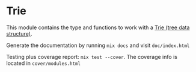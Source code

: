 # Trie

  This module contains the type and functions to work with a [Trie (tree data
  structure)](https://en.wikipedia.org/wiki/Trie).

  Generate the documentation by running `mix docs` and visit `doc/index.html`

  Testing plus coverage report: `mix test --cover`. The coverage info is located in `cover/modules.html`
